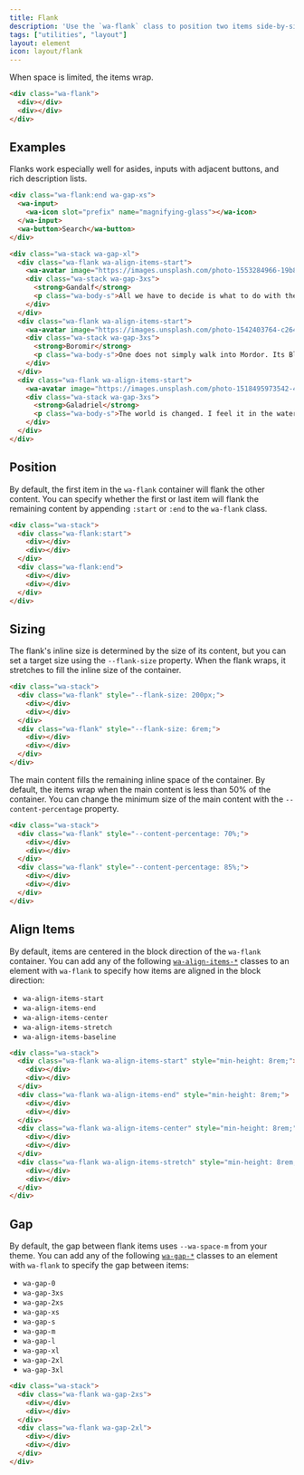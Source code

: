 ```yaml
---
title: Flank
description: 'Use the `wa-flank` class to position two items side-by-side, with one item positioned alongside, or _flanking_, content that stretches to fill the available space.'
tags: ["utilities", "layout"]
layout: element
icon: layout/flank
---
```


<style>
  :is(.wa-flank, .wa-grid, .wa-stack) > [class*='wa-flank']:has(div:empty) {
    border: var(--wa-border-width-s) dashed var(--wa-color-neutral-border-normal);
    border-radius: var(--wa-border-radius-m);
    padding: var(--wa-space-s);
  }

  [class*='wa-flank'] div:empty {
    background-color: var(--wa-color-indigo-60);
    border-radius: var(--wa-border-radius-s);
    min-block-size: 4rem;
    min-inline-size: 4rem;
  }
</style>

When space is limited, the items wrap.

```html {.example}
<div class="wa-flank">
  <div></div>
  <div></div>
</div>
```

## Examples

Flanks work especially well for asides, inputs with adjacent buttons, and rich description lists.

```html {.example}
<div class="wa-flank:end wa-gap-xs">
  <wa-input>
    <wa-icon slot="prefix" name="magnifying-glass"></wa-icon>
  </wa-input>
  <wa-button>Search</wa-button>
</div>
```

```html {.example}
<div class="wa-stack wa-gap-xl">
  <div class="wa-flank wa-align-items-start">
    <wa-avatar image="https://images.unsplash.com/photo-1553284966-19b8815c7817?q=20" label="Gandalf's avatar"></wa-avatar>
    <div class="wa-stack wa-gap-3xs">
      <strong>Gandalf</strong>
      <p class="wa-body-s">All we have to decide is what to do with the time that is given to us. There are other forces at work in this world, Frodo, besides the will of evil.</p>
    </div>
  </div>
  <div class="wa-flank wa-align-items-start">
    <wa-avatar image="https://images.unsplash.com/photo-1542403764-c26462c4697e?q=20" label="Boromir's avatar"></wa-avatar>
    <div class="wa-stack wa-gap-3xs">
      <strong>Boromir</strong>
      <p class="wa-body-s">One does not simply walk into Mordor. Its Black Gates are guarded by more than just Orcs. There is evil there that does not sleep, and the Great Eye is ever watchful.</p>
    </div>
  </div>
  <div class="wa-flank wa-align-items-start">
    <wa-avatar image="https://images.unsplash.com/photo-1518495973542-4542c06a5843?q=20" label="Galadriel's avatar"></wa-avatar>
    <div class="wa-stack wa-gap-3xs">
      <strong>Galadriel</strong>
      <p class="wa-body-s">The world is changed. I feel it in the water. I feel it in the earth. I smell it in the air. Much that once was is lost, for none now live who remember it.</p>
    </div>
  </div>
</div>
```

## Position

By default, the first item in the `wa-flank` container will flank the other content. You can specify whether the first or last item will flank the remaining content by appending `:start` or `:end` to the `wa-flank` class.

```html {.example}
<div class="wa-stack">
  <div class="wa-flank:start">
    <div></div>
    <div></div>
  </div>
  <div class="wa-flank:end">
    <div></div>
    <div></div>
  </div>
</div>
```

## Sizing

The flank's inline size is determined by the size of its content, but you can set a target size using the `--flank-size` property. When the flank wraps, it stretches to fill the inline size of the container.

```html {.example}
<div class="wa-stack">
  <div class="wa-flank" style="--flank-size: 200px;">
    <div></div>
    <div></div>
  </div>
  <div class="wa-flank" style="--flank-size: 6rem;">
    <div></div>
    <div></div>
  </div>
</div>
```

The main content fills the remaining inline space of the container. By default, the items wrap when the main content is less than 50% of the container. You can change the minimum size of the main content with the `--content-percentage` property.

```html {.example}
<div class="wa-stack">
  <div class="wa-flank" style="--content-percentage: 70%;">
    <div></div>
    <div></div>
  </div>
  <div class="wa-flank" style="--content-percentage: 85%;">
    <div></div>
    <div></div>
  </div>
</div>
```

## Align Items

By default, items are centered in the block direction of the `wa-flank` container. You can add any of the following [`wa-align-items-*`](/docs/style-utilities/align-items) classes to an element with `wa-flank` to specify how items are aligned in the block direction:
- `wa-align-items-start`
- `wa-align-items-end`
- `wa-align-items-center`
- `wa-align-items-stretch`
- `wa-align-items-baseline`

```html {.example}
<div class="wa-stack">
  <div class="wa-flank wa-align-items-start" style="min-height: 8rem;">
    <div></div>
    <div></div>
  </div>
  <div class="wa-flank wa-align-items-end" style="min-height: 8rem;">
    <div></div>
    <div></div>
  </div>
  <div class="wa-flank wa-align-items-center" style="min-height: 8rem;">
    <div></div>
    <div></div>
  </div>
  <div class="wa-flank wa-align-items-stretch" style="min-height: 8rem;">
    <div></div>
    <div></div>
  </div>
</div>
```

## Gap

By default, the gap between flank items uses `--wa-space-m` from your theme. You can add any of the following [`wa-gap-*`](/docs/style-utilities/gap) classes to an element with `wa-flank` to specify the gap between items:
- `wa-gap-0`
- `wa-gap-3xs`
- `wa-gap-2xs`
- `wa-gap-xs`
- `wa-gap-s`
- `wa-gap-m`
- `wa-gap-l`
- `wa-gap-xl`
- `wa-gap-2xl`
- `wa-gap-3xl`

```html {.example}
<div class="wa-stack">
  <div class="wa-flank wa-gap-2xs">
    <div></div>
    <div></div>
  </div>
  <div class="wa-flank wa-gap-2xl">
    <div></div>
    <div></div>
  </div>
</div>
```
